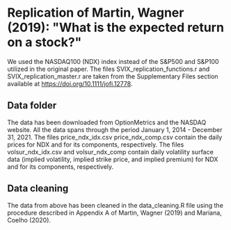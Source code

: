# Replication of Martin, Wagner (2019): "What is the expected return on a stock?"
We used the NASDAQ100 (NDX) index instead of the S&amp;P500 and S&amp;P100 utilized in the original paper. 
The files SVIX_replication_functions.r and SVIX_replication_master.r are taken from the Supplementary Files section available at https://doi.org/10.1111/jofi.12778.

## Data folder
The data has been downloaded from OptionMetrics and the NASDAQ website. All the data spans through the period January 1, 2014 - December 31, 2021.
The files price_ndx_idx.csv price_ndx_comp.csv contain the daily prices for NDX and for its components, respectively. 
The files volsur_ndx_idx.csv and volsur_ndx_comp contain daily volatility surface data (implied volatility, implied strike price, and implied premium) for NDX and for its components, respectively.

## Data cleaning 
The data from above has been cleaned in the data_cleaning.R file using the procedure described in Appendix A of Martin, Wagner (2019) and Mariana, Coelho (2020).
